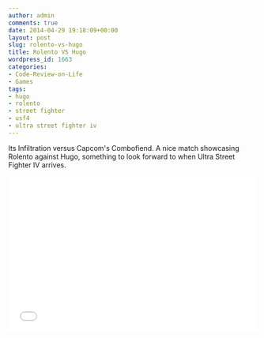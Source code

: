 ```yaml
---
author: admin
comments: true
date: 2014-04-29 19:18:09+00:00
layout: post
slug: rolento-vs-hugo
title: Rolento VS Hugo
wordpress_id: 1663
categories:
- Code-Review-on-Life
- Games
tags:
- hugo
- rolento
- street fighter
- usf4
- ultra street fighter iv
---
```


Its Infiltration versus Capcom's Combofiend. A nice match showcasing Rolento against Hugo, something to look forward to when Ultra Street Fighter IV arrives.

<iframe width="100%" height="315" src="//www.youtube.com/embed/hcPsoO3JONA" frameborder="0" allowfullscreen></iframe>
